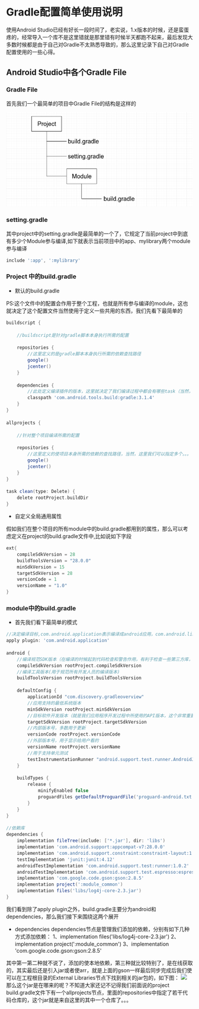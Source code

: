 # Gradle配置简单使用说明
使用Android Studio已经有好长一段时间了，老实说，1.x版本的时候，还是蛮蛋疼的，经常导入一个库不是这里错就是那里错有时候半天都跑不起来，最后发现大多数时候都是由于自己对Gradle不太熟悉导致的，那么这里记录下自己对Gradle配置使用的一些心得。

## Android Studio中各个Gradle File
### Gradle File
首先我们一个最简单的项目中Gradle File的结构是这样的

 ![](imges/gradle.png)

### setting.gradle
其中project中的setting.gradle是最简单的一个了，它规定了当前project中到底有多少个Module参与编译,如下就表示当前项目中的app、mylibrary两个module参与编译

```groovy
include ':app', ':mylibrary'
```

### Project 中的build.gradle
- 默认的build.gradle

PS:这个文件中的配置会作用于整个工程，也就是所有参与编译的module，这也就决定了这个配置文件当然使用于定义一些共用的东西，我们先看下最简单的
```groovy
buildscript {

    //buildscript是针对gradle脚本本身执行所需的配置
    
    repositories {
        //这里定义的是gradle脚本本身执行所需的依赖查找路径
        google()
        jcenter()
    }
    
    dependencies {
        //此处定义编译插件的版本，这里就决定了我们编译过程中都会有哪些task（当然，并不包括我们自己定义的task）
        classpath 'com.android.tools.build:gradle:3.1.4'
    }
}

allprojects {

    //针对整个项目编译所需的配置
    
    repositories {
        //这里定义的使项目本身所需的依赖的查找路径，当然，这里我们可以指定多个。。。
        google()
        jcenter()
    }
}

task clean(type: Delete) {
    delete rootProject.buildDir
}
```
- 自定义全局通用属性

假如我们在整个项目的所有module中的build.gradle都用到的属性，那么可以考虑定义在project的build.gradle文件中,比如说如下字段
```groovy
ext{
    compileSdkVersion = 28
    buildToolsVersion = "28.0.0"
    minSdkVersion = 15
    targetSdkVersion = 28
    versionCode = 1
    versionName = "1.0"
}
```

### module中的build.gradle
- 首先我们看下最简单的模式
```groovy
//决定编译目标,com.android.application表示编译成android应用，com.android.library表示编译成依赖库，，，，
apply plugin: 'com.android.application'

android {
    //编译规范SDK版本（在编译的时候起到代码检查和警告作用，有利于检查一些第三方库，或者代码的兼容性）
    compileSdkVersion rootProject.compileSdkVersion
    //编译工具版本(用于规范所有开发人员的编译版本)
    buildToolsVersion rootProject.buildToolsVersion

    defaultConfig {
        applicationId "com.discovery.gradleoverview"
        //应用支持的最低系统版本
        minSdkVersion rootProject.minSdkVersion
        //目标软件开发版本（就是我们应用程序开发过程中所使用的API版本，这个非常重要，关系到后续我们的程序运行行为）
        targetSdkVersion rootProject.targetSdkVersion
        //内部版本号，多数用于更新
        versionCode rootProject.versionCode
        //外部版本号，用于显示给用户看的
        versionName rootProject.versionName
        //用于支持单元测试
        testInstrumentationRunner "android.support.test.runner.AndroidJUnitRunner"
    }

    buildTypes {
        release {
            minifyEnabled false
            proguardFiles getDefaultProguardFile('proguard-android.txt'), 'proguard-rules.pro'
        }
    }
}

//依赖库
dependencies {
    implementation fileTree(include: ['*.jar'], dir: 'libs')
    implementation 'com.android.support:appcompat-v7:28.0.0'
    implementation 'com.android.support.constraint:constraint-layout:1.1.3'
    testImplementation 'junit:junit:4.12'
    androidTestImplementation 'com.android.support.test:runner:1.0.2'
    androidTestImplementation 'com.android.support.test.espresso:espresso-core:3.0.2'
    implementation 'com.google.code.gson:gson:2.8.5'
    implementation project(':module_common')
    implementation files('libs/log4j-core-2.3.jar')
}
```
我们看到除了apply plugin之外，build.gradle主要分为android和dependencies，那么我们接下来围绕这两个展开

- dependencies
dependencies节点是管理我们添加的依赖，分别有如下几种方式添加依赖：
1、implementation files('libs/log4j-core-2.3.jar')
2、implementation project(':module_common')
3、implementation 'com.google.code.gson:gson:2.8.5'

其中第一第二种就不说了，添加的使本地依赖，第三种就比较特别了，是在线获取的，其实最后还是引入jar或者使arr，就是上面的gson一样最后同步完成后我们使可以在工程根目录的External Libraries节点下找到相关的jar包的，如下图：
![](images/gson.png)
那么这个jar是在哪来的呢？不知道大家还记不记得我们前面说的project build.gradle文件下有一个allprojects节点，里面的repositories中指定了若干代码仓库的，这个jar就是来自这里的其中一个仓库了。。。
